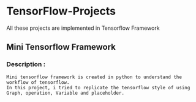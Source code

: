 # TensorFlow-Projects
All these projects are implemented in Tensorflow Framework

## Mini Tensorflow Framework 
### Description :
    Mini tensorflow framework is created in python to understand the workflow of tensorflow. 
    In this project, i tried to replicate the tensorflow style of using Graph, operation, Variable and placeholder.
